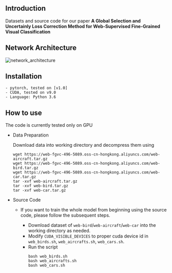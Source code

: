Introduction
---
Datasets and source code for our paper **A Global Selection and Uncertainly Loss Correction
Method for Web-Supervised Fine-Grained Visual Classification**


Network Architecture
---
![network_architecture](image/network_architecture.png)


Installation
---
```
- pytorch, tested on [v1.0]
- CUDA, tested on v9.0
- Language: Python 3.6
```


How to use
---
The code is currently tested only on GPU
- Data Preparation

   Download data into working directory and decompress them using
   ```
   wget https://web-fgvc-496-5089.oss-cn-hongkong.aliyuncs.com/web-aircraft.tar.gz
   wget https://web-fgvc-496-5089.oss-cn-hongkong.aliyuncs.com/web-bird.tar.gz
   wget https://web-fgvc-496-5089.oss-cn-hongkong.aliyuncs.com/web-car.tar.gz
   tar -xvf web-aircraft.tar.gz
   tar -xvf web-bird.tar.gz
   tar -xvf web-car.tar.gz
   ```
   
   
- Source Code
    
    - If you want to train the whole model from beginning using the source code, please follow the subsequent steps.

        - Download dataset of `web-bird`/`web-aircraft`/`web-car` into the working directory as needed.
        - Modify `CUDA_VISIBLE_DEVICES` to proper cuda device id in `web_birds.sh`, `web_aircrafts.sh`, `web_cars.sh`.
        - Run the script
            ```
            bash web_birds.sh
            bash web_aircrafts.sh
            bash web_cars.sh
            ```

